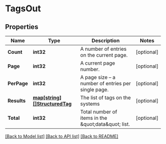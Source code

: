 # TagsOut

## Properties

Name | Type | Description | Notes
------------ | ------------- | ------------- | -------------
**Count** | **int32** | A number of entries on the current page. | [optional] 
**Page** | **int32** | A current page number. | [optional] 
**PerPage** | **int32** | A page size – a number of entries per single page. | [optional] 
**Results** | [**map[string][]StructuredTag**](array.md) | The list of tags on the systems | [optional] 
**Total** | **int32** | Total number of items in the \&quot;data\&quot; list. | [optional] 

[[Back to Model list]](../README.md#documentation-for-models) [[Back to API list]](../README.md#documentation-for-api-endpoints) [[Back to README]](../README.md)


